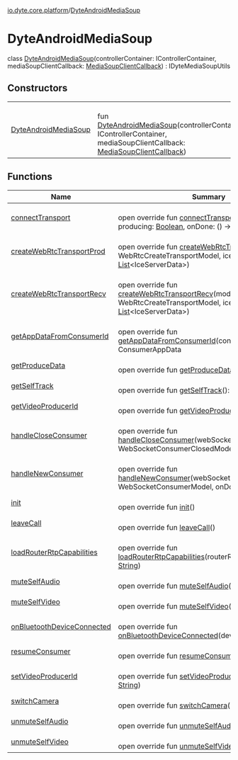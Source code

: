[io.dyte.core.platform](../index.md)/[DyteAndroidMediaSoup](index.md)

# DyteAndroidMediaSoup


class [DyteAndroidMediaSoup](index.md)(controllerContainer: IControllerContainer, mediaSoupClientCallback: [MediaSoupClientCallback](../-media-soup-client-callback/index.md)) : IDyteMediaSoupUtils

## Constructors

| | |
|---|---|
| [DyteAndroidMediaSoup](-dyte-android-media-soup.md) | <br/>fun [DyteAndroidMediaSoup](-dyte-android-media-soup.md)(controllerContainer: IControllerContainer, mediaSoupClientCallback: [MediaSoupClientCallback](../-media-soup-client-callback/index.md)) |

## Functions

| Name | Summary |
|---|---|
| [connectTransport](connect-transport.md) | <br/>open override fun [connectTransport](connect-transport.md)(id: [String](https://kotlinlang.org/api/latest/jvm/stdlib/kotlin/-string/index.html), producing: [Boolean](https://kotlinlang.org/api/latest/jvm/stdlib/kotlin/-boolean/index.html), onDone: () -&gt; [Unit](https://kotlinlang.org/api/latest/jvm/stdlib/kotlin/-unit/index.html)) |
| [createWebRtcTransportProd](create-web-rtc-transport-prod.md) | <br/>open override fun [createWebRtcTransportProd](create-web-rtc-transport-prod.md)(model: WebRtcCreateTransportModel, iceServers: [List](https://kotlinlang.org/api/latest/jvm/stdlib/kotlin.collections/-list/index.html)&lt;IceServerData&gt;) |
| [createWebRtcTransportRecv](create-web-rtc-transport-recv.md) | <br/>open override fun [createWebRtcTransportRecv](create-web-rtc-transport-recv.md)(model: WebRtcCreateTransportModel, iceServers: [List](https://kotlinlang.org/api/latest/jvm/stdlib/kotlin.collections/-list/index.html)&lt;IceServerData&gt;) |
| [getAppDataFromConsumerId](get-app-data-from-consumer-id.md) | <br/>open override fun [getAppDataFromConsumerId](get-app-data-from-consumer-id.md)(consumerId: [String](https://kotlinlang.org/api/latest/jvm/stdlib/kotlin/-string/index.html)): ConsumerAppData |
| [getProduceData](get-produce-data.md) | <br/>open override fun [getProduceData](get-produce-data.md)(): [ProduceData](../-produce-data/index.md) |
| [getSelfTrack](get-self-track.md) | <br/>open override fun [getSelfTrack](get-self-track.md)(): [Pair](https://kotlinlang.org/api/latest/jvm/stdlib/kotlin/-pair/index.html)&lt;[Any](https://kotlinlang.org/api/latest/jvm/stdlib/kotlin/-any/index.html), [Any](https://kotlinlang.org/api/latest/jvm/stdlib/kotlin/-any/index.html)&gt; |
| [getVideoProducerId](get-video-producer-id.md) | <br/>open override fun [getVideoProducerId](get-video-producer-id.md)(): [String](https://kotlinlang.org/api/latest/jvm/stdlib/kotlin/-string/index.html) |
| [handleCloseConsumer](handle-close-consumer.md) | <br/>open override fun [handleCloseConsumer](handle-close-consumer.md)(webSocketConsumerModel: WebSocketConsumerClosedModel) |
| [handleNewConsumer](handle-new-consumer.md) | <br/>open override fun [handleNewConsumer](handle-new-consumer.md)(webSocketConsumerModel: WebSocketConsumerModel, onDone: () -&gt; [Unit](https://kotlinlang.org/api/latest/jvm/stdlib/kotlin/-unit/index.html)) |
| [init](init.md) | <br/>open override fun [init](init.md)() |
| [leaveCall](leave-call.md) | <br/>open override fun [leaveCall](leave-call.md)() |
| [loadRouterRtpCapabilities](load-router-rtp-capabilities.md) | <br/>open override fun [loadRouterRtpCapabilities](load-router-rtp-capabilities.md)(routerRtpCapabilitiesString: [String](https://kotlinlang.org/api/latest/jvm/stdlib/kotlin/-string/index.html)) |
| [muteSelfAudio](mute-self-audio.md) | <br/>open override fun [muteSelfAudio](mute-self-audio.md)(): [Boolean](https://kotlinlang.org/api/latest/jvm/stdlib/kotlin/-boolean/index.html) |
| [muteSelfVideo](mute-self-video.md) | <br/>open override fun [muteSelfVideo](mute-self-video.md)(): [Boolean](https://kotlinlang.org/api/latest/jvm/stdlib/kotlin/-boolean/index.html) |
| [onBluetoothDeviceConnected](on-bluetooth-device-connected.md) | <br/>open override fun [onBluetoothDeviceConnected](on-bluetooth-device-connected.md)(deviceName: [String](https://kotlinlang.org/api/latest/jvm/stdlib/kotlin/-string/index.html)) |
| [resumeConsumer](resume-consumer.md) | <br/>open override fun [resumeConsumer](resume-consumer.md)(id: [String](https://kotlinlang.org/api/latest/jvm/stdlib/kotlin/-string/index.html)) |
| [setVideoProducerId](set-video-producer-id.md) | <br/>open override fun [setVideoProducerId](set-video-producer-id.md)(producerId: [String](https://kotlinlang.org/api/latest/jvm/stdlib/kotlin/-string/index.html)) |
| [switchCamera](switch-camera.md) | <br/>open override fun [switchCamera](switch-camera.md)() |
| [unmuteSelfAudio](unmute-self-audio.md) | <br/>open override fun [unmuteSelfAudio](unmute-self-audio.md)(): [Boolean](https://kotlinlang.org/api/latest/jvm/stdlib/kotlin/-boolean/index.html) |
| [unmuteSelfVideo](unmute-self-video.md) | <br/>open override fun [unmuteSelfVideo](unmute-self-video.md)(): [Boolean](https://kotlinlang.org/api/latest/jvm/stdlib/kotlin/-boolean/index.html) |
